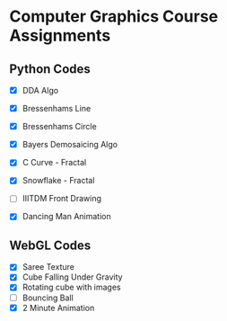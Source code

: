 # Computer Graphics Course Assignments

## Python Codes
- [x]	DDA Algo 
- [x]	Bressenhams Line
- [x]	Bressenhams Circle
- [x]	Bayers Demosaicing Algo
- [x]	C Curve - Fractal
- [x]	Snowflake - Fractal
- [ ]	IIITDM Front Drawing
- [x]	Dancing Man Animation


## WebGL Codes

- [x]	Saree Texture 
- [x]	Cube Falling Under Gravity
- [x]	Rotating cube with images
- [ ]	Bouncing Ball
- [x]	2 Minute Animation
